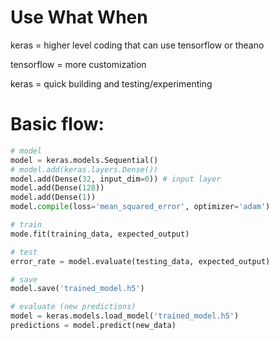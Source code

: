 # Use What When
keras = higher level coding that can use tensorflow or theano

tensorflow = more customization

keras = quick building and testing/experimenting

# Basic flow:

```py
# model
model = keras.models.Sequential()
# model.add(keras.layers.Dense())
model.add(Dense(32, input_dim=0)) # input layer
model.add(Dense(128))
model.add(Dense(1))
model.compile(loss='mean_squared_error', optimizer='adam')

# train
mode.fit(training_data, expected_output)

# test
error_rate = model.evaluate(testing_data, expected_output)

# save
model.save('trained_model.h5')

# evaluate (new predictions)
model = keras.models.load_model('trained_model.h5')
predictions = model.predict(new_data)
```
